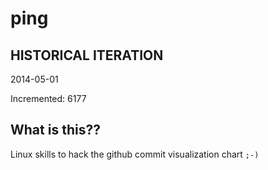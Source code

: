 # ping

## HISTORICAL ITERATION
2014-05-01

Incremented: 6177

## What is this?? 
Linux skills to hack the github commit visualization chart `;-)`
